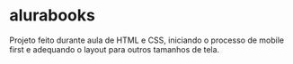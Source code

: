 # alurabooks
Projeto feito durante aula de HTML e CSS, iniciando o processo de mobile first e adequando o layout para outros tamanhos de tela.

